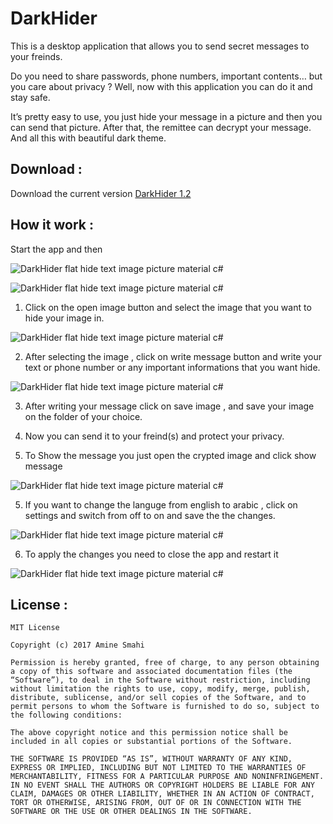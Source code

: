 # DarkHider
This is a desktop application that allows you to send secret messages to your freinds.

 Do you need to share passwords, phone numbers, important contents… but you care about privacy ? Well, now with this application you can do it and stay safe. 
 
It’s pretty easy to use, you just hide your message in a picture and then you can send that picture. After that, the remittee can decrypt your message. And all this with beautiful dark theme.

## Download :
Download the current version <a href="https://github.com/Amine-Smahi/DarkHider/raw/master/DarkHiderInstaller.zip">DarkHider 1.2</a>

## How it work :
Start the app and then

![DarkHider flat hide text image picture material c#](https://cloud.githubusercontent.com/assets/24621701/25895591/756d5946-3578-11e7-8079-09bf268784c6.png)

![DarkHider flat hide text image picture material c#](https://cloud.githubusercontent.com/assets/24621701/25895592/75957cc8-3578-11e7-95f6-f7523de8d5c2.png)

1) Click on the open image button and select the image that you want to hide your image in.

![DarkHider flat hide text image picture material c#](https://cloud.githubusercontent.com/assets/24621701/25895594/75c19d30-3578-11e7-8a90-3b9b1ca5d80c.png)

2) After selecting the image , click on write message button and write your text or phone number or any important informations that you want hide.

![DarkHider flat hide text image picture material c#](https://cloud.githubusercontent.com/assets/24621701/25895595/761bae88-3578-11e7-8daa-9af388fff6b8.png)

3) After writing your message click on save image , and save your image on the folder of your choice.


4) Now you can send it to your freind(s) and protect your privacy.

5) To Show the message you just open the crypted image and click show message

![DarkHider flat hide text image picture material c#](https://cloud.githubusercontent.com/assets/24621701/25895596/76513d0a-3578-11e7-9eb3-034d41a58cda.png)

5) If you want to change the languge from english to arabic , click on settings and switch from off to on and save the the changes.

![DarkHider flat hide text image picture material c#](https://cloud.githubusercontent.com/assets/24621701/25895598/76aeed4c-3578-11e7-9941-857fd1da24bd.png)

6) To apply the changes you need to close the app and restart it

![DarkHider flat hide text image picture material c#](https://cloud.githubusercontent.com/assets/24621701/25895599/76d96f4a-3578-11e7-8d6d-f2e91e3cd538.png)

## License :


`MIT License`

`Copyright (c) 2017 Amine Smahi`

`Permission is hereby granted, free of charge, to any person obtaining a copy of this software and associated documentation files (the “Software”), to deal in the Software without restriction, including without limitation the rights to use, copy, modify, merge, publish, distribute, sublicense, and/or sell copies of the Software, and to permit persons to whom the Software is furnished to do so, subject to the following conditions:`

`The above copyright notice and this permission notice shall be included in all copies or substantial portions of the Software.`

`THE SOFTWARE IS PROVIDED “AS IS”, WITHOUT WARRANTY OF ANY KIND, EXPRESS OR IMPLIED, INCLUDING BUT NOT LIMITED TO THE WARRANTIES OF MERCHANTABILITY, FITNESS FOR A PARTICULAR PURPOSE AND NONINFRINGEMENT. IN NO EVENT SHALL THE AUTHORS OR COPYRIGHT HOLDERS BE LIABLE FOR ANY CLAIM, DAMAGES OR OTHER LIABILITY, WHETHER IN AN ACTION OF CONTRACT, TORT OR OTHERWISE, ARISING FROM, OUT OF OR IN CONNECTION WITH THE SOFTWARE OR THE USE OR OTHER DEALINGS IN THE SOFTWARE.`
